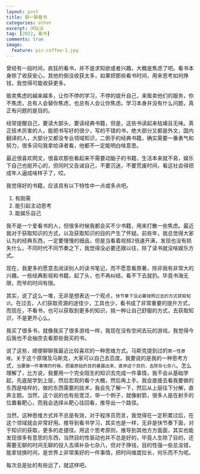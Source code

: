 ```yaml
---
layout: post
title: 聊一聊看书
categories: other
excerpt: 闲扯淡
tag: [2022, 看书]
comments: true
image:
  feature: pic-coffee-1.jpg
---
```


曾经有一段时间，疯狂的看书，并不是求知欲或者兴趣，大概是焦虑了吧。看书本身除了收获安心，其他的倒没收获太多，如果把那些看书时间，用来思考如何挣钱，我觉得可能收获更多。

贩卖焦虑的越来越多，让你不停的学习，不停的提升自己，来贩卖他们的服务，你不焦虑，总有人会替你焦虑，也总有人会让你焦虑。学习本身并没有什么问题，真正有问题的是目的。

经常提醒自己，要读大部头，要读经典书籍，但是，这些书读起来枯燥且无味。真正技术厉害的人，能把书写好的很少，写的不错的书，绝大部分又都是外文，国内翻译的人，大部分又都没专业领域知识，二倒手的经典书籍，确实需要一番勇气和努力，很多词句我拿给译者看，他都不一定能明白啥意思。

最近很喜欢网文，很喜欢那些看起来不需要动脑子的书籍，生活本来就不易，娱乐下自己也挺开心的，但同时又告诫自己，不要沉迷，不要荒废时间，看这社会得把成年人逼成啥样子了，哎。

我觉得好的书籍，应该具有以下特性中一点或多点吧。

1.  有刚需
2.  能引起主动思考
3.  能娱乐自己

我不是一个爱看书的人，但很多时候我都会买不少书籍，用来打散一些焦虑。最近我对于获取知识的方式，以及获取知识的目的产生了怀疑。前些年，我总觉得大家认为的经典东西，一定要慢慢的细品，但是当看着视频2倍速开满，发现也没有损失什么，不同时代不同节奏之下，我觉得没必要还跟以往，除了读书就没啥娱乐方式。

现在，我更多的愿意去阅读别人的读书笔记，而不愿意看原著，除非我有非常大的兴趣。一些经典影视和书籍，起了头，也不再纠结，看不下去就扔。毕竟书海无限，而爷的时间有限。

其实，说了这么一堆，无非是想表达一个观点，`快节奏下没必要按照过去的方式获取知识`。在过去，人们获取资源的途径少，工具也少，看书成了非常重要的提升方式，而现在，不看书，也可以获取到更多的知识，挑一种让自己舒服的方式，去获取知识，不是更开心么。

我买了很多书，就像我买了很多游戏一样，我现在没有空闲去玩的游戏，我觉得今后我也不会抽空去看那些我买的书。

说了这些，顺便聊聊我最近比较喜欢的一种思维方式。马斯克提到过的`第一性原理`。关于这个原理及马斯克，大家可以自己去百度。我要说的是我的一种思考方式，`当要做一件事情的时候，把最原始的目的暴露出来，直奔这个目的，去除杂七杂八`。怎么理解了，比方说，我要用一个完全陌生的知识去完成一件事情，我不会从基础学起，先底层学到上层，然后宏观的看个大概，然后再上手。我会直接去看我要做的东西是啥样的，做的东西需要的技术，我会先了解一下，然后从上层往下分解，直奔主题。当然，这个说的也有些宽泛，举一个例子，就像射箭，很多人是在射手的位置看靶心，而我会选择从靶心往回看，推导出一个路径。

当然，这种思维方式并不总是有效，对于程序员而言，我觉得在一定积累过后，在这个领域就会非常好用。推导到看书学习，其实也是一样，无非是快节奏下面，对于知识的获取，更多的走捷径。用这个思考原则，推导到其他方方面面，其实也能发现很多有意思的东西，当然目的性驱动也并不总是好的，毕竟人生除了目的，还需要无聊的时间无聊的投入去填补杂七杂八，但对于挣钱，目的性强一些总没错，能拿钱换时间，是世界上非常美好的一件事情，把时间维度拉长，何乐而不为呢。

每次总是扯的有些远了，就这样吧。
